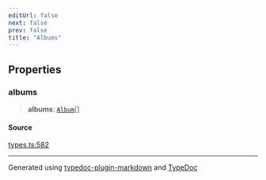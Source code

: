 ```yaml
---
editUrl: false
next: false
prev: false
title: "Albums"
---
```


## Properties

### albums

> **albums**: [`Album`](/api/interfaces/album/)[]

#### Source

[types.ts:582](https://github.com/fostertheweb/spotify-web-sdk/blob/b2835c1/src/types.ts#L582)

***

Generated using [typedoc-plugin-markdown](https://www.npmjs.com/package/typedoc-plugin-markdown) and [TypeDoc](https://typedoc.org/)
